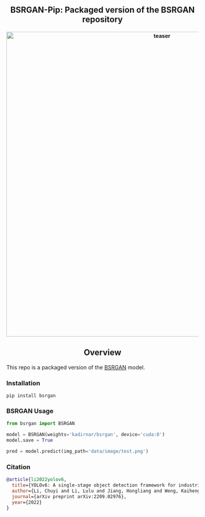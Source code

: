 <div align="center">
<h2>
  BSRGAN-Pip: Packaged version of the BSRGAN repository  
</h2>
<h4>
    <img width="800" alt="teaser" src="docs/degradationmodel.png">
</h4>
</div>

## <div align="center">Overview</div>

This repo is a packaged version of the [BSRGAN](https://github.com/cszn/BSRGAN) model.
### Installation
```
pip install bsrgan
```

### BSRGAN Usage
```python
from bsrgan import BSRGAN

model = BSRGAN(weights='kadirnar/bsrgan', device='cuda:0')
model.save = True

pred = model.predict(img_path='data/image/test.png')
```
### Citation
```bibtex
@article{li2022yolov6,
  title={YOLOv6: A single-stage object detection framework for industrial applications},
  author={Li, Chuyi and Li, Lulu and Jiang, Hongliang and Weng, Kaiheng and Geng, Yifei and Li, Liang and Ke, Zaidan and Li, Qingyuan and Cheng, Meng and Nie, Weiqiang and others},
  journal={arXiv preprint arXiv:2209.02976},
  year={2022}
}
```